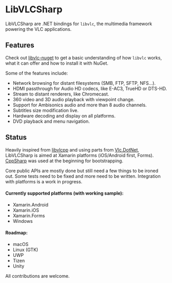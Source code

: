 # LibVLCSharp

LibVLCSharp are .NET bindings for `libvlc`, the multimedia framework powering the VLC applications.

## Features

Check out [libvlc-nuget](https://github.com/mfkl/libvlc-nuget) to get a basic understanding of how `libvlc` works, what it can offer and how to install it with NuGet.

Some of the features include:

- Network browsing for distant filesystems (SMB, FTP, SFTP, NFS...).
- HDMI passthrough for Audio HD codecs, like E-AC3, TrueHD or DTS-HD.
- Stream to distant renderers, like Chromecast.
- 360 video and 3D audio playback with viewpoint change.
- Support for Ambisonics audio and more than 8 audio channels.
- Subtitles size modification live.
- Hardware decoding and display on all platforms.
- DVD playback and menu navigation.

## Status

Heavily inspired from [libvlcpp](https://code.videolan.org/videolan/libvlcpp/tree/master/vlcpp) and using parts from [Vlc.DotNet](https://github.com/ZeBobo5/Vlc.DotNet), LibVLCSharp is aimed at Xamarin platforms (iOS/Android first, Forms). 
[CppSharp](https://github.com/mono/CppSharp) was used at the beginning for bootstrapping.

Core public APIs are mostly done but still need a few things to be ironed out. Some tests need to be fixed and more need to be written. Integration with platforms is a work in progress.

#### Currently supported platforms (with working sample):
- Xamarin.Android
- Xamarin.iOS
- Xamarin.Forms
- Windows

#### Roadmap:
- macOS
- Linux (GTK)
- UWP
- Tizen
- Unity

All contributions are welcome.
